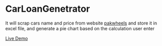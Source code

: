 # CarLoanGenetrator
It will scrap cars name and price from website [pakwheels](https://www.pakwheels.com/) and store it in excel file, and generate a pie chart based on the calculation user enter

[Live Demo](colab.research.google.com/github/samadpls/CarLoanGenetrator/blob/main/Car%20Loan.ipynb)
